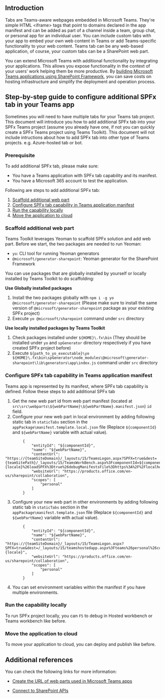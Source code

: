 ## Introduction
Tabs are Teams-aware webpages embedded in Microsoft Teams. They're simple HTML <iframe\> tags that point to domains declared in the app manifest and can be added as part of a channel inside a team, group chat, or personal app for an individual user. You can include custom tabs with your app to embed your own web content in Teams or add Teams-specific functionality to your web content. Teams tab can be any web-based application, of course, your custom tabs can be a SharePoint web part.

You can extend Microsoft Teams with additional functionality by integrating your applications. This allows you expose functionality in the context of your users’ work helping them be more productive. By [building Microsoft Teams applications using SharePoint Framework](https://learn.microsoft.com/en-us/sharepoint/dev/spfx/integrate-with-teams-introduction), you can save costs on hosting infrastructure and simplify the deployment and operation process.

## Step-by-step guide to configure additional SPFx tab in your Teams app 
Sometimes you will need to have multiple tabs for your Teams tab project. This document will introduce you how to add additional SPFx tab into your SPFx Teams project (assume you already have one, if not you can quickly create a SPFx Teams project using Teams Toolkit). This document will not include intructions about how to add SPFx tab into other type of Teams projects. e.g. Azure-hosted tab or bot. 

### Prerequisite
To add additional SPFx tab, please make sure: 
- You have a Teams application with SPFx tab capability and its manifest. 
- You have a Microsoft 365 account to test the application. 

Following are steps to add additional SPFx tab:
1. [Scaffold additional web part](https://github.com/OfficeDev/TeamsFx/wiki/_new#scaffold-additional-web-part)
2. [Configure SPFx tab capability in Teams application manifest](https://github.com/OfficeDev/TeamsFx/wiki/_new#configure-spfx-tab-capability-in-teams-application-manifest)
3. [Run the capability locally](https://github.com/OfficeDev/TeamsFx/wiki/_new#run-the-capability-locally)
4. [Move the application to cloud](https://github.com/OfficeDev/TeamsFx/wiki/_new#move-the-application-to-cloud)

### Scaffold additional web part
Teams Toolkit leverages Yeoman to scaffold SPFx solution and add web part. Before we start, the two packages are needed to run Yeoman:
- `yo`: CLI tool for running Yeoman generators
- `@microsoft/generator-sharepoint`: Yeoman generator for the SharePoint Framework

You can use packages that are globally installed by yourself or locally installed by Teams Toolkit to do scaffolding:

**Use Globally installed packages**
1. Install the two packages globally with `npm i -g yo @microsoft/generator-sharepoint` (Please make sure to install the same version of `@microsoft/generator-sharepoint` package as your existing SPFx project)
2. Execute `yo @microsoft/sharepoint` command under `src` directory

**Use locally installed packages by Teams Toolkit**
1. Check packages installed under `${HOME}\.fx\bin` (They should be installed under `yo` and `spGenerator` directory respectively if you have created SPFx project before)
2. Execute `${path_to_yo_executable}\yo ${HOME}\.fx\bin\spGenerator\node_modules\@microsoft\generator-sharepoint\lib\generators\app\index.js` command under `src` directory

### Configure SPFx tab capability in Teams application manifest
Teams app is represented by its manifest, where SPFx tab capability is defined. Follow these steps to add additional SPFx tab
1. Get the new web part id from web part manifest (located at `src\src\webparts\${webPartName}\${webPartName}.manifest.json`) `id` field. 
2. Configure your new web part in local environment by adding following static tab in `staticTabs` section in the `appPackage\manifest.template.local.json` file (Replace `${componentId}` and `${webPartName}` variable with actual value).
```
        {
            "entityId": "${componentId}",
            "name": "${webPartName}",
            "contentUrl": "https://{teamSiteDomain}/_layouts/15/TeamsLogon.aspx?SPFX=true&dest={teamSitePath}/_layouts/15/TeamsWorkBench.aspx%3FcomponentId=${componentId}%26teams%26personal%26forceLocale={locale}%26loadSPFX%3Dtrue%26debugManifestsFile%3Dhttps%3A%2F%2Flocalhost%3A4321%2Ftemp%2Fmanifests.js",
            "websiteUrl": "https://products.office.com/en-us/sharepoint/collaboration",
            "scopes": [
                "personal"
            ]
        }
```
3. Configure your new web part in other environments by adding following static tab in `staticTabs` section in the `appPackage\manifest.template.json` file (Replace `${componentId}` and `${webPartName}` variable with actual value).
```
        {
            "entityId": "${componentId}",
            "name": "${webPartName}",
            "contentUrl": "https://{teamSiteDomain}/_layouts/15/TeamsLogon.aspx?SPFX=true&dest=/_layouts/15/teamshostedapp.aspx%3Fteams%26personal%26componentId=${componentId}%26forceLocale={locale}",
            "websiteUrl": "https://products.office.com/en-us/sharepoint/collaboration",
            "scopes": [
                "personal"
            ]
        }
```

4. You can set environment variables within the manifest if you have multiple environments.

### Run the capability locally

To run SPFx project locally, you can `F5` to debug in Hosted workbench or Teams workbench like before.

### Move the application to cloud

To move your application to cloud, you can deploy and publish like before.

## Additional references
You can check the following links for more information: 
- [Create the URL of web parts used in Microsoft Teams apps](https://learn.microsoft.com/en-us/sharepoint/dev/spfx/deployment-spfx-teams-solutions#dynamically-reference-the-underlying-sharepoint-site-urls)

- [Connect to SharePoint APIs](https://learn.microsoft.com/en-us/sharepoint/dev/spfx/connect-to-sharepoint)